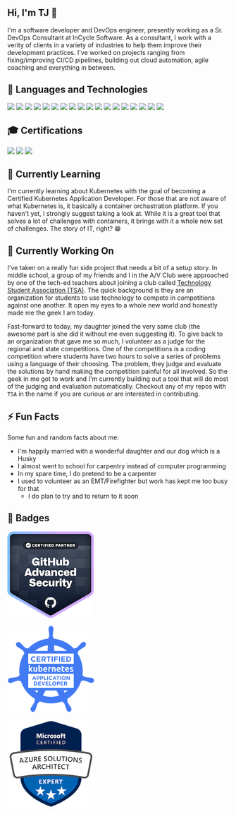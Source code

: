 ## Hi, I'm TJ 👋
I'm a software developer and DevOps engineer, presently working as a Sr. DevOps Consultant at InCycle Software.
As a consultant, I work with a verity of clients in a variety of industries to help them improve their development practices.
I've worked on projects ranging from fixing/improving CI/CD pipelines, building out cloud automation, agile coaching and everything in between.

## 🔧 Languages and Technologies
![](https://img.shields.io/badge/CI%2FCD-Azure_DevOps-informational?style=for-the-badge&logo=azure-devops&logoColor=white&color=0078d7)
![](https://img.shields.io/badge/CI%2FCD-GitHub-informational?style=for-the-badge&logo=github&logoColor=white&color=181717)
![](https://img.shields.io/badge/CI%2FCD-Jenkins-informational?style=for-the-badge&logo=jenkins&logoColor=white&color=d24939)
![](https://img.shields.io/badge/CI%2FCD-TeamCity-informational?style=for-the-badge&logo=jetbrains&logoColor=white&color=000000)
![](https://img.shields.io/badge/Cloud-AWS-informational?style=for-the-badge&logo=amazon-aws&logoColor=white&color=232f3e)
![](https://img.shields.io/badge/Cloud-Azure-informational?style=for-the-badge&logo=microsoft-azure&logoColor=white&color=0089d6)
![](https://img.shields.io/badge/Code-C%23-informational?style=for-the-badge&logo=%2enet&logoColor=white&color=5C2D91)
![](https://img.shields.io/badge/Code-TypeScript-informational?style=for-the-badge&logo=%2enet&logoColor=white&color=007acc)
![](https://img.shields.io/badge/Database-SQL_Server-informational?style=for-the-badge&logo=microsoft-sql-server&logoColor=white&color=CC2927)
![](https://img.shields.io/badge/OS-Ubuntu-informational?style=for-the-badge&logo=ubuntu&logoColor=white&color=E95420)
![](https://img.shields.io/badge/OS-Windows-informational?style=for-the-badge&logo=windows&logoColor=white&color=0078D6)
![](https://img.shields.io/badge/Package%20Managers-NuGet-informational?style=for-the-badge&logo=nuget&logoColor=white&color=004880)
![](https://img.shields.io/badge/Scripting-PowerShell-informational?style=for-the-badge&logo=powershell&logoColor=white&color=5391FE)
![](https://img.shields.io/badge/Source%20Control-Git-informational?style=for-the-badge&logo=git&logoColor=white&color=f05032)
![](https://img.shields.io/badge/Source%20Control-Subversion-informational?style=for-the-badge&logo=subversion&logoColor=white&color=809cc9)
![](https://img.shields.io/badge/Virtualization-Docker-informational?style=for-the-badge&logo=Docker&logoColor=white&color=2496ed)
![](https://img.shields.io/badge/Virtualization-Kubernetes-informational?style=for-the-badge&logo=Kubernetes&logoColor=white&color=326ce5)
![](https://img.shields.io/badge/Virtualization-VMware-informational?style=for-the-badge&logo=VMware&logoColor=white&color=rgb(0,149,211))

## 🎓 Certifications
![](https://img.shields.io/badge/Azure-Solutions_Architect-informational?style=for-the-badge&logo=microsoft-azure&logoColor=white&color=0089d6)
![](https://img.shields.io/badge/Certification-GitHub%20Advanced%20Security-informational?style=for-the-badge&logo=github&logoColor=white&color=181717)
![](https://img.shields.io/badge/Kubernetes-Application_Developer-informational?style=for-the-badge&logo=Kubernetes&logoColor=white&color=326ce5)

## 🌱 Currently Learning
I'm currently learning about Kubernetes with the goal of becoming a Certified Kubernetes Application Developer.
For those that are not aware of what Kubernetes is, it basically a container orchastration platform.
If you haven't yet, I strongly suggest taking a look at.
While it is a great tool that solves a lot of challenges with containers, it brings with it a whole new set of challenges.
The story of IT, right? 😁

## 🔭 Currently Working On
I've taken on a really fun side project that needs a bit of a setup story.
In middle school, a group of my friends and I in the A/V Club were approached by one of the tech-ed teachers about joining a club called [Technology Student Association (TSA)][tsa-story].
The quick background is they are an organization for students to use technology to compete in competitions against one another.
It open my eyes to a whole new world and honestly made me the geek I am today.

Fast-forward to today, my daughter joined the very same club (the awesome part is she did it without me even suggesting it).
To give back to an organization that gave me so much, I volunteer as a judge for the regional and state competitions.
One of the competitions is a coding competition where students have two hours to solve a series of problems using a language of their choosing.
The problem, they judge and evaluate the solutions by hand making the competition painful for all involved.
So the geek in me got to work and I'm currently building out a tool that will do most of the judging and evaluation automatically.
Checkout any of my repos with `TSA` in the name if you are curious or are interested in contributing.

## ⚡ Fun Facts
Some fun and random facts about me:
- I'm happily married with a wonderful daughter and our dog which is a Husky
- I almost went to school for carpentry instead of computer programming
- In my spare time, I do pretend to be a carpenter
- I used to volunteer as an EMT/Firefighter but work has kept me too busy for that
  - I do plan to try and to return to it soon

## 🥇 Badges
![](./github-advanced-security.png)

![](./ckad-certified-kubernetes-application-developer.png)

![](./microsoft-certified-azure-solutions-architect.png)

[tsa-story]: [https://tsaweb.org/about/about-tsa/story]
